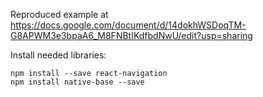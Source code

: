 Reproduced example at https://docs.google.com/document/d/14dokhWSDoqTM-G8APWM3e3bpaA6_M8FNBtIKdfbdNwU/edit?usp=sharing

Install needed libraries:
```
npm install --save react-navigation
npm install native-base --save
```

